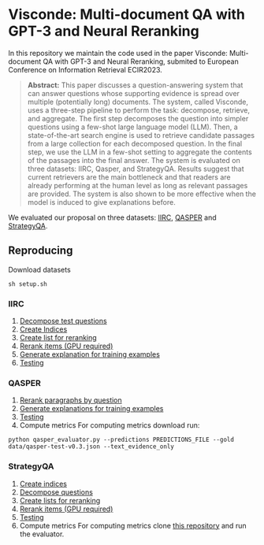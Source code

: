 
# Visconde: Multi-document QA with GPT-3 and Neural Reranking

In this repository we maintain the code used in the paper Visconde: Multi-document QA with GPT-3 and Neural Reranking, submited to European Conference on Information Retrieval ECIR2023.

> **Abstract:** This paper discusses a question-answering system that can answer questions whose supporting evidence is spread over multiple (potentially long) documents. The system, called Visconde, uses a three-step pipeline to perform the task: decompose, retrieve, and aggregate. The first step decomposes the question into simpler questions using a few-shot large language model (LLM). Then, a state-of-the-art search engine is used to retrieve candidate passages from a large collection for each decomposed question. In the final step, we use the LLM in a few-shot setting to aggregate the contents of the passages into the final answer. The system is evaluated on three datasets: IIRC, Qasper, and StrategyQA. Results suggest that current retrievers are the main bottleneck and that readers are already performing at the human level as long as relevant passages are provided. The system is also shown to be more effective when the model is induced to give explanations before.

We evaluated our proposal on three datasets: [IIRC](https://allenai.org/data/iirc), [QASPER](https://allenai.org/data/qasper) and [StrategyQA](https://allenai.org/data/strategyqa).

## Reproducing
Download datasets

    sh setup.sh

### IIRC

 1. [Decompose test questions](iirc_generate_explanations.ipynb)
 2. [Create Indices](https://anonymous.4open.science/r/visconde-4592/iirc_create_indices.ipynb)
 3. [Create list for reranking](https://anonymous.4open.science/r/visconde-4592/iirc_prepare_to_rerank.ipynb)
 4. [Rerank items (GPU required)](https://anonymous.4open.science/r/visconde-4592/iirc_rerank.ipynb)
 5. [Generate explanation for training examples](https://anonymous.4open.science/r/visconde-4592/iirc_generate_explanations.ipynb)
 6. [Testing](https://anonymous.4open.science/r/visconde-4592/iirc_generate_and_evaluate.ipynb)

### QASPER

 1. [Rerank paragraphs by question](https://anonymous.4open.science/r/visconde-4592/qasper_rerank.ipynb)
 2. [Generate explanations for training examples](https://anonymous.4open.science/r/visconde-4592/qasper_generate_explanations.ipynb)
 3. [Testing](https://anonymous.4open.science/r/visconde-4592/qasper_generate.ipynb)
 4. Compute metrics
	For computing metrics download run:
	
  ```python qasper_evaluator.py --predictions PREDICTIONS_FILE --gold data/qasper-test-v0.3.json --text_evidence_only```

### StrategyQA

 1. [Create indices](https://anonymous.4open.science/r/visconde-4592/strategyqa_create_indices.py)
 2. [Decompose questions](https://anonymous.4open.science/r/visconde-4592/strategyqa_decompose_query.ipynb)
 3. [Create lists for reranking](https://anonymous.4open.science/r/visconde-4592/strategyqa_create_rerankable.py)
 4. [Rerank items (GPU required)](https://anonymous.4open.science/r/visconde-4592/strategyqa_rerank.ipynb)
 5. [Testing](https://anonymous.4open.science/r/visconde-4592/strategyqa_generate.ipynb)
 6. Compute metrics
	 For computing metrics clone [this repository](https://github.com/allenai/strategyqa-evaluator.git) and run the evaluator.

